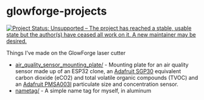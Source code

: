 # glowforge-projects

[![Project Status: Unsupported – The project has reached a stable, usable state but the author(s) have ceased all work on it. A new maintainer may be desired.](https://www.repostatus.org/badges/latest/unsupported.svg)](https://www.repostatus.org/#unsupported)

Things I've made on the GlowForge laser cutter

* [air_quality_sensor_mounting_plate/](air_quality_sensor_mounting_plate/) - Mounting plate for an air quality sensor made up of an ESP32 clone, an [Adafruit SGP30](https://www.adafruit.com/product/3709) equivalent carbon dioxide (eCO2) and total volatile organic compounds (TVOC) and an [Adafruit PMSA003I](https://www.adafruit.com/product/4632) particulate size and concentration sensor.
* [nametag/](nametag/) - A simple name tag for myself, in aluminum

